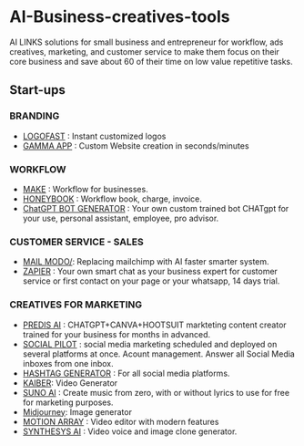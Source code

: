 # AI-Business-creatives-tools 
AI LINKS solutions for small business and entrepreneur for workflow, ads creatives, marketing, and customer service to make them focus on their core business and save about 60 of their time on low value repetitive tasks. 

## Start-ups
### BRANDING
- [LOGOFAST](https://shipfa.st/tools/logo-fast) : Instant customized logos
- [GAMMA APP](https://gamma.app/?lng=en) : Custom Website creation in seconds/minutes

  
### WORKFLOW
- [MAKE](https://www.make.com/en?utm_campaign=gg-dg-nam-demandgen-search-brand&utm_source=google&utm_medium=cpc&utm_content=make&utm_term=make&gad_source=1&gclid=CjwKCAiAk9itBhASEiwA1my_6_Q6JH4KHhrUfr2VtRaobJlKHw3g6fSWTPXyglBZMhGvBt7Pju4tshoCeTMQAvD_BwE) : Workflow for businesses. 
- [HONEYBOOK](https://www.honeybook.com/getstarted?utm_source=google&utm_campaign=856275320&utm_medium=cpc&utm_content=e&utm_term=honeybook&placement=47188924001&device=c&gclsrc=aw.ds&gad_source=1&gclid=CjwKCAiAk9itBhASEiwA1my_6-QDmnmfWXDo6WqubT_uUXW6t4TUICZWYJdeTl-8RJEv9OYiKXkZzBoCh4YQAvD_BwE) : Workflow book, charge, invoice.
- [ChatGPT BOT GENERATOR](https://sendbird.com/products/chatgpt-integration?utm_medium=paid-search&utm_source=google&utm_content=top-converters&utm_campaign=2023-q3-paid-search-google-top-converters&_bt=676750257574&_bk=ai%20chatbot%20builder&_bm=e&_bn=g&gad_source=1&gclid=CjwKCAiAk9itBhASEiwA1my_6ymT7rjqyrislOuP-u2FMKnZksuRGfowZaYq68ENxsz7QP5Za2HPBxoCg1gQAvD_BwE) : Your own custom trained bot CHATgpt for your use, personal assistant, employee, pro advisor.


### CUSTOMER SERVICE - SALES 
- [MAIL MODO/](https://www.mailmodo.com/): Replacing mailchimp with AI faster smarter system.
- [ZAPIER](https://zapier.com/ai/chatbot) : Your own smart chat as your business expert for customer service or first contact on your page or your whatsapp, 14 days trial.


### CREATIVES FOR MARKETING
- [PREDIS AI](https://predis.ai/) : CHATGPT+CANVA+HOOTSUIT markteting content creator trained for your business for months in advanced.
- [SOCIAL PILOT](https://www.socialpilot.co/) : social media marketing scheduled and deployed on several platforms at once. Acount management. Answer all Social Media inboxes from one inbox.
- [HASHTAG GENERATOR](https://all-hashtag.com/hashtag-generator.php) : For all social media platforms.
- [KAIBER](https://kaiber.ai/): Video Generator
- [SUNO AI](https://www.suno.ai/) : Create music from zero, with or without lyrics to use for free for marketing purposes.
- [Midjourney](https://www.midjourneyai.ai/): Image generator
- [MOTION ARRAY](https://motionarray.com/?utm_source=google&utm_medium=cpc&utm_campaign=13705712800&utm_content=131044932944&utm_term=motion%20array&keyword=motion%20array&ad=530649732683&matchtype=e&device=c&gad_source=1&gclid=CjwKCAiAk9itBhASEiwA1my_623Z-pF8s27Qto8sRONtPNo7gxLcv3Ehz4O7_51Y_fFc7pBqrkZxjhoCRHIQAvD_BwE) : Video editor with modern features
- [SYNTHESYS AI](https://synthesys.io/?gclid=CjwKCAiAk9itBhASEiwA1my_682oLVgFNjtkpCqC7_8BAsVLVe-M1rMyGhJdzdvmTNs5rw0_VpaG8hoCL50QAvD_BwE) : Video voice and image clone generator. 

